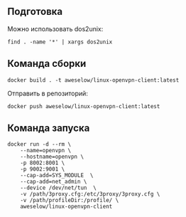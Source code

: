 ## Подготовка

Можно использовать dos2unix:

```
find . -name '*' | xargs dos2unix
```


## Команда сборки

```
docker build . -t aweselow/linux-openvpn-client:latest
```

Отправить в репозиторий: 
```
docker push aweselow/linux-openvpn-client:latest
```

## Команда запуска
```
docker run -d --rm \
    --name=openvpn \
	--hostname=openvpn \
	-p 8002:8001 \
	-p 9002:9001 \
	--cap-add=SYS_MODULE  \
	--cap-add=net_admin \
	--device /dev/net/tun  \	 
	-v /path/3proxy.cfg:/etc/3proxy/3proxy.cfg \
	-v /path/profileDir:/profile/ \
	aweselow/linux-openvpn-client
```